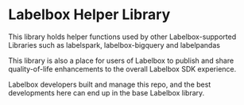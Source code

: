 # Labelbox Helper Library

This library holds helper functions used by other Labelbox-supported Libraries such as labelspark, labelbox-bigquery and labelpandas

This library is also a place for users of Labelbox to publish and share quality-of-life enhancements to the overall Labelbox SDK experience. 

Labelbox developers built and manage this repo, and the best developments here can end up in the base Labelbox library.
